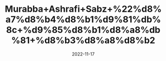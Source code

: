 ---
title: 'Murabba+Ashrafi+Sabz+%22%d8%a7%d8%b4%d8%b1%d9%81%db%8c+%d9%85%d8%b1%d8%a8%db%81+%d8%b3%d8%a8%d8%b2'
date: '2022-11-17' 
metatag: '' 
inventory: '0' 
draft: false 
# meta description 
shortDescripton: 'Pumpkin+Preserve+Green%22+++It+helps+to+improve+appetite.+It+also+improves+digestion+and+corrects+digestive+problems.'
description: 'Preserves+++%d9%85%d8%b1%d8%a8%db%81+%22+%d8%a7%da%86%d8%a7%d8%b1'
longdescription: ''
tags: ''
brand: ''
subCategory: ''
unit: '250 gm-Pk'
sellCount: '0'
featured: True
# product Price
price: '80.0'
# Product Short Description
shortDescription: 'Pumpkin+Preserve+Green%22+++It+helps+to+improve+appetite.+It+also+improves+digestion+and+corrects+digestive+problems.'
productID: '24529BFA-F43C-ED11-996A-005056B3A416'
type: 'products'
category: 'Preserves+++%d9%85%d8%b1%d8%a8%db%81+%22+%d8%a7%da%86%d8%a7%d8%b1' 
thumnailproduct: 'https://eraconnect.blob.core.windows.net/product-images/aminsaddiquidawakhana/7f07df2f-c5b2-4064-a360-fed2c14940fe.webp' 
images:
  - image: 'https://eraconnect.blob.core.windows.net/product-images/aminsaddiquidawakhana/7f07df2f-c5b2-4064-a360-fed2c14940fe.webp'  
Variants:
---